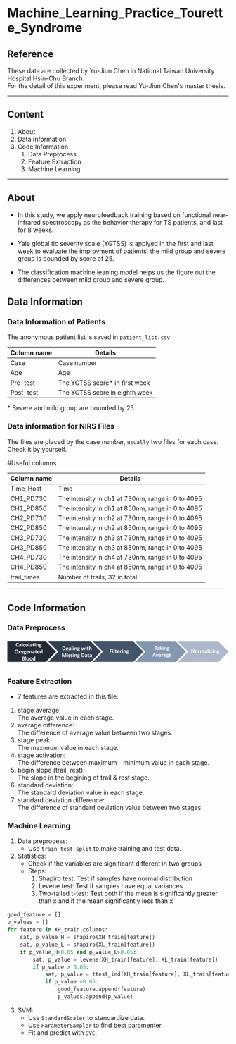 # Machine_Learning_Practice_Tourette_Syndrome

## Reference
These data are collected by Yu-Jiun Chen in National Taiwan University Hospital Hsin-Chu Branch.  
For the detail of this experiment, please read Yu-Jiun Chen's master thesis.

---

## Content
1. About
2. Data Information 
3. Code Information
    1. Data Preprocess
    2. Feature Extraction
    3. Machine Learning

---
## About
- In this study, we apply neurofeedback training  based on functional near-infrared spectroscopy as the behavior therapy for TS patients, and last for 8 weeks.  

- Yale global tic severity scale (YGTSS) is applyed in the first and last week to evaluate the improvment of patients, the mild group and severe group is bounded by score of 25.

- The classification machine leaning model helps us the figure out the differences between mild group and severe group.

## Data Information

### Data Information of Patients
The anonymous patient list is saved in `patient_list.csv`

| Column name | Details |
| --- | --- |
| Case | Case number|
| Age | Age
| Pre-test | The YGTSS score\* in first week |
| Post-test | The YGTSS score in eighth week |

\* Severe and mild group are bounded by 25. 

### Data information for NIRS Files
The files are placed by the case number, `usually` two files for each case. Check it by yourself.

\#Useful columns

| Column name | Details |
| --- | --- |
| Time_Host | Time |
| CH1_PD730 | The intensity in ch1 at 730nm, range in 0 to 4095 |
| CH1_PD850 | The intensity in ch1 at 850nm, range in 0 to 4095 |
| CH2_PD730 | The intensity in ch2 at 730nm, range in 0 to 4095 |
| CH2_PD850 | The intensity in ch2 at 850nm, range in 0 to 4095 |
| CH3_PD730 | The intensity in ch3 at 730nm, range in 0 to 4095 |
| CH3_PD850 | The intensity in ch3 at 850nm, range in 0 to 4095 |
| CH4_PD730 | The intensity in ch4 at 730nm, range in 0 to 4095 |
| CH4_PD850 | The intensity in ch4 at 850nm, range in 0 to 4095 |
| trail_times | Number of trails, 32 in total |

---

## Code Information
### Data Preprocess
![Flow Chart for Data Preprocess](./figs/Data_preprocess.png "Data_preprocess")
        
### Feature Extraction
- 7 features are extracted in this file:
1. stage average:  
    The average value in each stage.
2. average difference:  
    The difference of average value between two stages.
3. stage peak:  
    The maximum value in each stage.
4. stage activation:  
    The difference between maximum - minimum value in each stage.
5. begin slope (trail, rest):  
    The slope in the begining of trail & rest stage.
6. standard deviation:  
    The standard deviation value in each stage.
7. standard deviation difference:  
    The difference of standard deviation value between two stages.

### Machine Learning
1. Data preprocess:  
   - Use ```train_test_split``` to make training and test data.
2. Statistics:
   - Check if the variables are significant different in two groups
   - Steps:  
     1. Shapiro test: Test if samples have normal distribution
     2. Levene test: Test if samples have equal variances
     3. Two-tailed t-test: Test both if the mean is significantly greater than x and if the mean significantly less than x
```python
good_feature = []
p_values = []
for feature in XH_train.columns:
    sat, p_value_H = shapiro(XH_train[feature])
    sat, p_value_L = shapiro(XL_train[feature])
    if p_value_H>0.05 and p_value_L>0.05:
        sat, p_value = levene(XH_train[feature], XL_train[feature])
        if p_value > 0.05:
            sat, p_value = ttest_ind(XH_train[feature], XL_train[feature], equal_var = True)
            if p_value <0.05:
                good_feature.append(feature)
                p_values.append(p_value)
```
3. SVM:
   - Use `StandardScaler` to standardize data.
   - Use `ParameterSampler` to find best paramenter.
   - Fit and predict with `SVC`.
